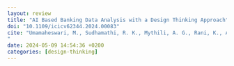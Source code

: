 ```yaml
---
layout: review
title: "AI Based Banking Data Analysis with a Design Thinking Approach"
doi: "10.1109/icicv62344.2024.00083"
cite: "Umamaheswari, M., Sudhamathi, R. K., Mythili, A. G., Rani, K., Amsaveni, N., & Anandakumar, S. (2024). AI Based Banking Data Analysis with a Design Thinking Approach. 2024 5th International Conference on Intelligent Communication Technologies and Virtual Mobile Networks (ICICV). https://doi.org/10.1109/icicv62344.2024.00083
"
date: 2024-05-09 14:54:36 +0200
categories: [design-thinking]
---
```


